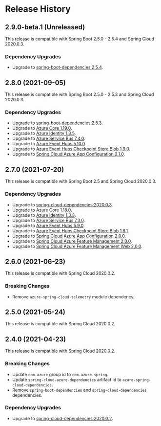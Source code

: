 # Release History

## 2.9.0-beta.1 (Unreleased)
This release is compatible with Spring Boot 2.5.0 - 2.5.4 and Spring Cloud 2020.0.3.
### Dependency Upgrades
- Upgrade to [spring-boot-dependencies:2.5.4](https://repo.maven.apache.org/maven2/org/springframework/boot/spring-boot-dependencies/2.5.4/spring-boot-dependencies-2.5.4.pom).

## 2.8.0 (2021-09-05)
This release is compatible with Spring Boot 2.5.0 - 2.5.3 and Spring Cloud 2020.0.3.
### Dependency Upgrades
- Upgrade to [spring-boot-dependencies:2.5.3](https://repo.maven.apache.org/maven2/org/springframework/boot/spring-boot-dependencies/2.5.3/spring-boot-dependencies-2.5.3.pom).
- Upgrade to [Azure Core 1.19.0](https://github.com/Azure/azure-sdk-for-java/blob/main/sdk/core/azure-core/CHANGELOG.md#1190-2021-08-06).
- Upgrade to [Azure Identity 1.3.5](https://github.com/Azure/azure-sdk-for-java/blob/main/sdk/identity/azure-identity/CHANGELOG.md).
- Upgrade to [Azure Service Bus 7.4.0](https://github.com/Azure/azure-sdk-for-java/blob/main/sdk/servicebus/azure-messaging-servicebus/CHANGELOG.md#740-2021-08-20).
- Upgrade to [Azure Event Hubs 5.10.0](https://github.com/Azure/azure-sdk-for-java/blob/main/sdk/eventhubs/azure-messaging-eventhubs/CHANGELOG.md#5100-2021-08-19).
- Upgrade to [Azure Event Hubs Checkpoint Store Blob 1.9.0](https://github.com/Azure/azure-sdk-for-java/blob/main/sdk/eventhubs/azure-messaging-eventhubs-checkpointstore-blob/CHANGELOG.md#190-2021-08-19).
- Upgrade to [Spring Cloud Azure App Configuration 2.1.0](https://github.com/Azure/azure-sdk-for-java/blob/main/sdk/appconfiguration/azure-spring-cloud-appconfiguration-config/CHANGELOG.md).

## 2.7.0 (2021-07-20)
This release is compatible with Spring Boot 2.5 and Spring Cloud 2020.0.3.
### Dependency Upgrades
- Upgrade to [spring-cloud-dependencies:2020.0.3](https://repo.maven.apache.org/maven2/org/springframework/cloud/spring-cloud-dependencies/2020.0.3/spring-cloud-dependencies-2020.0.3.pom).
- Upgrade to [Azure Core 1.18.0](https://github.com/Azure/azure-sdk-for-java/blob/main/sdk/core/azure-core/CHANGELOG.md#1180-2021-07-01).
- Upgrade to [Azure Identity 1.3.3](https://github.com/Azure/azure-sdk-for-java/blob/main/sdk/identity/azure-identity/CHANGELOG.md).
- Upgrade to [Azure Service Bus 7.3.0](https://github.com/Azure/azure-sdk-for-java/blob/main/sdk/servicebus/azure-messaging-servicebus/CHANGELOG.md#730-2021-07-08).
- Upgrade to [Azure Event Hubs 5.9.0](https://github.com/Azure/azure-sdk-for-java/blob/main/sdk/eventhubs/azure-messaging-eventhubs/CHANGELOG.md#590-2021-07-09).
- Upgrade to [Azure Event Hubs Checkpoint Store Blob 1.8.1](https://github.com/Azure/azure-sdk-for-java/blob/main/sdk/eventhubs/azure-messaging-eventhubs-checkpointstore-blob/CHANGELOG.md#181-2021-07-09).  
- Upgrade to [Spring Cloud Azure App Configuration 2.0.0](https://github.com/Azure/azure-sdk-for-java/blob/main/sdk/appconfiguration/azure-spring-cloud-appconfiguration-config/CHANGELOG.md).
- Upgrade to [Spring Cloud Azure Feature Management 2.0.0](https://github.com/Azure/azure-sdk-for-java/blob/main/sdk/appconfiguration/azure-spring-cloud-feature-management/CHANGELOG.md#200-2021-06-21).
- Upgrade to [Spring Cloud Azure Feature Management Web 2.0.0](https://github.com/Azure/azure-sdk-for-java/blob/main/sdk/appconfiguration/azure-spring-cloud-feature-management-web/CHANGELOG.md#200-2021-06-21).

## 2.6.0 (2021-06-23)
This release is compatible with Spring Cloud 2020.0.2. 
### Breaking Changes
- Remove `azure-spring-cloud-telemetry` module dependency.

## 2.5.0 (2021-05-24)
This release is compatible with Spring Cloud 2020.0.2. 

## 2.4.0 (2021-04-23)
This release is compatible with Spring Cloud 2020.0.2. 

### Breaking Changes
- Update `com.azure` group id to `com.azure.spring`.
- Update `spring-cloud-azure-dependencies` artifact id to `azure-spring-cloud-dependencies`.
- Remove `spring-boot-dependencies` and `spring-cloud-dependencies` dependencies.

### Dependency Upgrades
- Upgrade to [spring-cloud-dependencies:2020.0.2](https://repo.maven.apache.org/maven2/org/springframework/cloud/spring-cloud-dependencies/2020.0.2/spring-cloud-dependencies-2020.0.2.pom).
